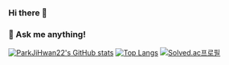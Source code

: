 ### Hi there 👋
### 💬 Ask me anything!

[![ParkJiHwan22's GitHub stats](https://github-readme-stats.vercel.app/api?username=ParkJiHwan22)](https://github.com/ParkJiHwan22/github-readme-stats)
[![Top Langs](https://github-readme-stats.vercel.app/api/top-langs/?username=ParkJiHwan22)](https://github.com/ParkJiHwan22/github-readme-stats)
[![Solved.ac프로필](http://mazassumnida.wtf/api/v2/generate_badge?boj={bat522})](https://solved.ac/{handle})




<!--
**ParkJiHwan22/ParkJiHwan22** is a ✨ _special_ ✨ repository because its `README.md` (this file) appears on your GitHub profile.

Here are some ideas to get you started:

- 🔭 I’m currently working on ...
- 🌱 I’m currently learning ...
- 👯 I’m looking to collaborate on ...
- 🤔 I’m looking for help with ...
- 💬 Ask me about ...
- 📫 How to reach me: ...
- 😄 Pronouns: ...
- ⚡ Fun fact: ...
-->
